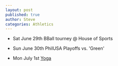 ```yaml
---
layout: post
published: true
author: Steve
categories: Athletics
---
```

* Sat June 29th BBall tourney @ House of Sports

* Sun June 30th PhilUSA Playoffs vs. 'Green'

* Mon July 1st [Yoga](https://www.instagram.com/tvyogi)
